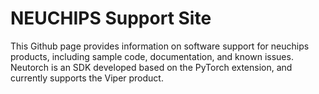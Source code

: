 # NEUCHIPS Support Site

This Github page provides information on software support for neuchips products, including sample code, documentation, and known issues. Neutorch is an SDK developed based on the PyTorch extension, and currently supports the Viper product.
